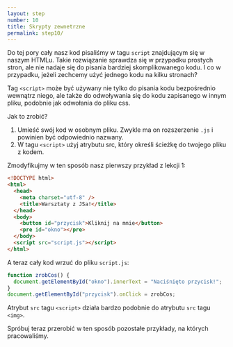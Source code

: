 ```yaml
---
layout: step
number: 10
title: Skrypty zewnetrzne
permalink: step10/
---
```


Do tej pory cały nasz kod pisaliśmy w tagu `script` znajdującym się w naszym HTMLu.
Takie rozwiązanie sprawdza się w przypadku prostych stron, ale nie nadaje się do pisania bardziej skomplikowanego kodu. I co w przypadku, jeżeli zechcemy użyć jednego kodu na kilku stronach?

Tag `<script>` może być używany nie tylko do pisania kodu bezpośrednio wewnątrz niego, ale także do odwoływania się do kodu zapisanego w innym pliku, podobnie jak odwołania do pliku css.

Jak to zrobić?

1. Umieść swój kod w osobnym pliku. Zwykle ma on rozszerzenie `.js` i powinien być odpowiednio nazwany.
2. W tagu `<script>` użyj atrybutu src, który określi ścieżkę do twojego pliku z kodem.

Zmodyfikujmy w ten sposób nasz pierwszy przykład z lekcji 1:

```html
<!DOCTYPE html>
<html>
  <head>
    <meta charset="utf-8" />
    <title>Warsztaty z JSa!</title>
  </head>
  <body>
    <button id="przycisk">Kliknij na mnie</button>
    <pre id="okno"></pre>
  </body>
  <script src="script.js"></script>
</html>
```

A teraz cały kod wrzuć do pliku `script.js`:

```javascript
function zrobCos() {
  document.getElementById("okno").innerText = "Naciśnięto przycisk!";
}
document.getElementById("przycisk").onClick = zrobCos;
```

Atrybut `src` tagu `<script>` działa bardzo podobnie do atrybutu `src` tagu `<img>`.

Spróbuj teraz przerobić w ten sposób pozostałe przykłady, na których pracowaliśmy.
